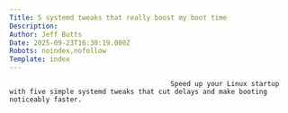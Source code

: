 ```yaml
---
Title: 5 systemd tweaks that really boost my boot time
Description: 
Author: Jeff Butts
Date: 2025-09-23T16:30:19.000Z
Robots: noindex,nofollow
Template: index
---
```


                                            Speed up your Linux startup with five simple systemd tweaks that cut delays and make booting noticeably faster.
                                        